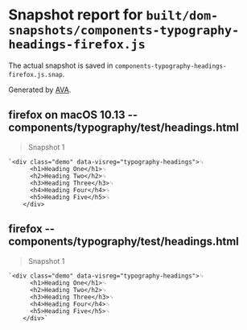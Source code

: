 # Snapshot report for `built/dom-snapshots/components-typography-headings-firefox.js`

The actual snapshot is saved in `components-typography-headings-firefox.js.snap`.

Generated by [AVA](https://ava.li).

## firefox on macOS 10.13 -- components/typography/test/headings.html

> Snapshot 1

    `<div class="demo" data-visreg="typography-headings">␊
          <h1>Heading One</h1>␊
          <h2>Heading Two</h2>␊
          <h3>Heading Three</h3>␊
          <h4>Heading Four</h4>␊
          <h5>Heading Five</h5>␊
        </div>

## firefox -- components/typography/test/headings.html

> Snapshot 1

    `<div class="demo" data-visreg="typography-headings">␊
          <h1>Heading One</h1>␊
          <h2>Heading Two</h2>␊
          <h3>Heading Three</h3>␊
          <h4>Heading Four</h4>␊
          <h5>Heading Five</h5>␊
        </div>`